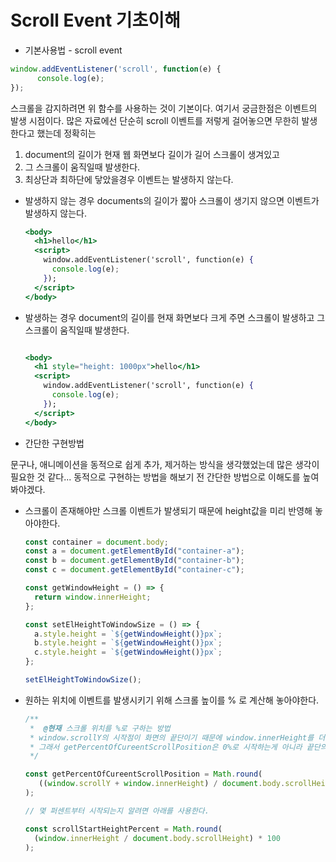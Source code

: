 # Scroll Event 기초이해

* 기본사용법 - scroll event 

```jsx
window.addEventListener('scroll', function(e) {
      console.log(e);
});
```

스크롤을 감지하려면 위 함수를 사용하는 것이 기본이다. 여기서 궁금한점은 이벤트의 발생 시점이다.
많은 자료에선 단순히 scroll 이벤트를 저렇게 걸어놓으면 무한히 발생한다고 했는데 정확히는 

1. document의 길이가 현재 웹 화면보다 길이가 길어 스크롤이 생겨있고
2. 그 스크롤이 움직일때 발생한다.
3. 최상단과 최하단에 닿았을경우 이벤트는 발생하지 않는다.
- 발생하지 않는 경우
  documents의 길이가 짧아 스크롤이 생기지 않으면 이벤트가 발생하지 않는다.

  ```jsx
  <body>
    <h1>hello</h1>
    <script>
      window.addEventListener('scroll', function(e) {
        console.log(e);
      });
    </script>
  </body>
  ```
- 발생하는 경우
  document의 길이를 현재 화면보다 크게 주면 스크롤이 발생하고 그 스크롤이 움직일때 발생한다.

  ```jsx

  <body>
    <h1 style="height: 1000px">hello</h1>
    <script>
      window.addEventListener('scroll', function(e) {
        console.log(e);
      });
    </script>
  </body>
  ```

* 간단한 구현방법

문구나, 애니메이션을 동적으로 쉽게 추가, 제거하는 방식을 생각했었는데 많은 생각이 필요한 것 같다...
동적으로 구현하는 방법을 해보기 전 간단한 방법으로 이해도를 높여봐야겠다.

- 스크롤이 존재해야만 스크롤 이벤트가 발생되기 때문에 height값을 미리 반영해 놓아야한다.

    ```jsx
    const container = document.body;
    const a = document.getElementById("container-a");
    const b = document.getElementById("container-b");
    const c = document.getElementById("container-c");

    const getWindowHeight = () => {
      return window.innerHeight;
    };

    const setElHeightToWindowSize = () => {
      a.style.height = `${getWindowHeight()}px`;
      b.style.height = `${getWindowHeight()}px`;
      c.style.height = `${getWindowHeight()}px`;
    };

    setElHeightToWindowSize();
    ```

- 원하는 위치에 이벤트를 발생시키기 위해 스크롤 높이를 % 로 계산해 놓아야한다.

    ```jsx
    /**
     *  @현재 스크롤 위치를 %로 구하는 방법
     * window.scrollY의 시작점이 화면의 끝단이기 때문에 window.innerHeight를 더해야해서 window.scrollY + window.innerHeight를 해준다.
     * 그래서 getPercentOfCureentScrollPosition은 0%로 시작하는게 아니라 끝단의 위치서부터 값이 시작된다.
     */

    const getPercentOfCureentScrollPosition = Math.round(
       ((window.scrollY + window.innerHeight) / document.body.scrollHeight) * 100
    );

    // 몇 퍼센트부터 시작되는지 알려면 아래를 사용한다.

    const scrollStartHeightPercent = Math.round(
      (window.innerHeight / document.body.scrollHeight) * 100
    );
    ```

